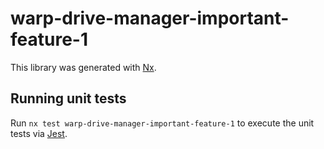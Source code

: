 # warp-drive-manager-important-feature-1

This library was generated with [Nx](https://nx.dev).

## Running unit tests

Run `nx test warp-drive-manager-important-feature-1` to execute the unit tests via [Jest](https://jestjs.io).
